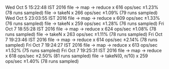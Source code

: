 Wed Oct  5 15:22:48 IST 2016
file -> map -> reduce x 616 ops/sec ±1.23% (78 runs sampled)
file -> takeN x 266 ops/sec ±1.09% (79 runs sampled)
Wed Oct  5 23:03:55 IST 2016
file -> map -> reduce x 609 ops/sec ±1.33% (76 runs sampled)
file -> takeN x 259 ops/sec ±1.28% (76 runs sampled)
Fri Oct  7 18:55:28 IST 2016
file -> map -> reduce x 624 ops/sec ±1.08% (78 runs sampled)
file -> takeN x 263 ops/sec ±1.11% (78 runs sampled)
Fri Oct  7 19:23:46 IST 2016
file -> map -> reduce x 614 ops/sec ±2.14% (78 runs sampled)
Fri Oct  7 19:24:27 IST 2016
file -> map -> reduce x 613 ops/sec ±1.52% (75 runs sampled)
Fri Oct  7 19:25:31 IST 2016
file -> map -> reduce x 618 ops/sec ±2.50% (81 runs sampled)
file -> takeN(0, n/10) x 259 ops/sec ±1.40% (78 runs sampled)
